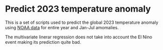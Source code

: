 # Predict 2023 temperature anomaly
This is a set of scripts used to predict the global 2023 temperature anomaly using [NOAA data](https://www.ncei.noaa.gov/access/monitoring/climate-at-a-glance/global/time-series) for entire year and Jan-Jul amomalies.

The multivariate linerar regression does not take into account the El Nino event making its prediction quite bad.
